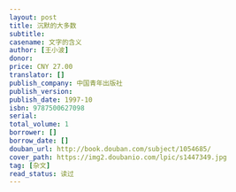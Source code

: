 ```yaml
---
layout: post
title: 沉默的大多数
subtitle:
casename: 文字的含义
author: [王小波]
donor: 
price: CNY 27.00
translator: []
publish_company: 中国青年出版社
publish_version: 
publish_date: 1997-10
isbn: 9787500627098
serial: 
total_volume: 1
borrower: []
borrow_date: []
douban_url: http://book.douban.com/subject/1054685/
cover_path: https://img2.doubanio.com/lpic/s1447349.jpg
tag: [杂文]
read_status: 读过
---
```

